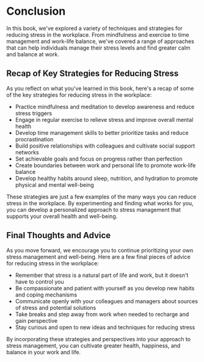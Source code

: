# Conclusion

In this book, we've explored a variety of techniques and strategies for reducing stress in the workplace. From mindfulness and exercise to time management and work-life balance, we've covered a range of approaches that can help individuals manage their stress levels and find greater calm and balance at work.

Recap of Key Strategies for Reducing Stress
-------------------------------------------

As you reflect on what you've learned in this book, here's a recap of some of the key strategies for reducing stress in the workplace:

* Practice mindfulness and meditation to develop awareness and reduce stress triggers
* Engage in regular exercise to relieve stress and improve overall mental health
* Develop time management skills to better prioritize tasks and reduce procrastination
* Build positive relationships with colleagues and cultivate social support networks
* Set achievable goals and focus on progress rather than perfection
* Create boundaries between work and personal life to promote work-life balance
* Develop healthy habits around sleep, nutrition, and hydration to promote physical and mental well-being

These strategies are just a few examples of the many ways you can reduce stress in the workplace. By experimenting and finding what works for you, you can develop a personalized approach to stress management that supports your overall health and well-being.

Final Thoughts and Advice
-------------------------

As you move forward, we encourage you to continue prioritizing your own stress management and well-being. Here are a few final pieces of advice for reducing stress in the workplace:

* Remember that stress is a natural part of life and work, but it doesn't have to control you
* Be compassionate and patient with yourself as you develop new habits and coping mechanisms
* Communicate openly with your colleagues and managers about sources of stress and potential solutions
* Take breaks and step away from work when needed to recharge and gain perspective
* Stay curious and open to new ideas and techniques for reducing stress

By incorporating these strategies and perspectives into your approach to stress management, you can cultivate greater health, happiness, and balance in your work and life.